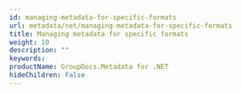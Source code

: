 ```yaml
---
id: managing-metadata-for-specific-formats
url: metadata/net/managing-metadata-for-specific-formats
title: Managing metadata for specific formats
weight: 10
description: ""
keywords: 
productName: GroupDocs.Metadata for .NET
hideChildren: False
---
```

